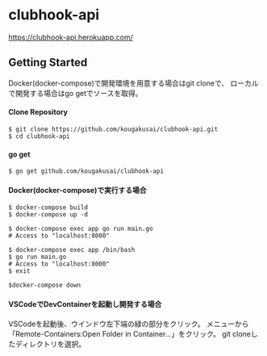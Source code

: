 # clubhook-api

https://clubhook-api.herokuapp.com/

## Getting Started

Docker(docker-compose)で開発環境を用意する場合はgit cloneで、
ローカルで開発する場合はgo getでソースを取得。

#### Clone Repository

```
$ git clone https://github.com/kougakusai/clubhook-api.git
$ cd clubhook-api
```

#### go get

```
$ go get github.com/kougakusai/clubhook-api
```

#### Docker(docker-compose)で実行する場合

```
$ docker-compose build
$ docker-compose up -d

$ docker-compose exec app go run main.go
# Access to "localhost:8000"

$ docker-compose exec app /bin/bash
$ go run main.go
# Access to "localhost:8000"
$ exit

$docker-compose down
```

#### VSCodeでDevContainerを起動し開発する場合
VSCodeを起動後、ウインドウ左下端の緑の部分をクリック。
メニューから「Remote-Containers:Open Folder in Container...」をクリック。
git cloneしたディレクトリを選択。
